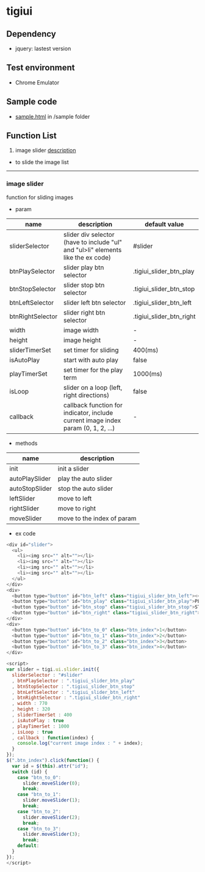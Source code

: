 # tigiui

## Dependency
* jquery: lastest version

## Test environment
* Chrome Emulator

## Sample code
* [sample.html](https://github.com/onlytigi/javaScriptStudy/blob/master/sample/sample.html) in /sample folder

## Function List
1. image slider [description](#image-slider)
  - to slide the image list



---
### image slider
function for sliding images
* param

| name | description | default value |
|---|---|---|
| sliderSelector | slider div selector (have to include "ul" and "ul>li" elements like the ex code) | #slider |
| btnPlaySelector | slider play btn selector | .tigiui_slider_btn_play |
| btnStopSelector | slider stop btn selector | .tigiui_slider_btn_stop |
| btnLeftSelector | slider left btn selector | .tigiui_slider_btn_left |
| btnRightSelector | slider right btn selector | .tigiui_slider_btn_right |
| width | image width | - |
| height | image height | - |
| sliderTimerSet | set timer for sliding | 400(ms) |
| isAutoPlay | start with auto play | false |
| playTimerSet | set timer for the play term | 1000(ms) |
| isLoop | slider on a loop (left, right directions) | false |
| callback| callback function for indicator, include current image index param (0, 1, 2, ...) | - |

* methods

| name | description |
|---|---|
| init | init a slider |
| autoPlaySlider | play the auto slider |
| autoStopSlider | stop the auto slider |
| leftSlider | move to left |
| rightSlider | move to right |
| moveSlider | move to the index of param |

* ex code

```javascript
<div id="slider">
  <ul>
    <li><img src="" alt=""></li>
    <li><img src="" alt=""></li>
    <li><img src="" alt=""></li>
    <li><img src="" alt=""></li>
  </ul>
</div>
<div>
  <button type="button" id="btn_left" class="tigiui_slider_btn_left"><</button>
  <button type="button" id="btn_play" class="tigiui_slider_btn_play">PLAY</button>
  <button type="button" id="btn_stop" class="tigiui_slider_btn_stop">STOP</button>
  <button type="button" id="btn_right" class="tigiui_slider_btn_right">></button>
</div>
<div>
  <button type="button" id="btn_to_0" class="btn_index">1</button>
  <button type="button" id="btn_to_1" class="btn_index">2</button>
  <button type="button" id="btn_to_2" class="btn_index">3</button>
  <button type="button" id="btn_to_3" class="btn_index">4</button>
</div>

<script>
var slider = tigi.ui.slider.init({
  sliderSelector : "#slider"
  , btnPlaySelector : ".tigiui_slider_btn_play"
  , btnStopSelector : ".tigiui_slider_btn_stop"
  , btnLeftSelector : ".tigiui_slider_btn_left"
  , btnRightSelector : ".tigiui_slider_btn_right"
  , width : 770
  , height : 320
  , sliderTimerSet : 400
  , isAutoPlay : true
  , playTimerSet : 1000
  , isLoop : true
  , callback : function(index) {
    console.log("current image index : " + index);
  }
});
$(".btn_index").click(function() {
  var id = $(this).attr("id");
  switch (id) {
    case "btn_to_0":
      slider.moveSlider(0);
      break;
    case "btn_to_1":
      slider.moveSlider(1);
      break;
    case "btn_to_2":
      slider.moveSlider(2);
      break;
    case "btn_to_3":
      slider.moveSlider(3);
      break;
    default:
  }
});
</script>
```
